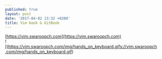 ```yaml
---
published: true
layout: post
date: '2017-04-02 13:32 +0200'
title: Vim book & GitBook
---
```

[https://vim.swaroopch.com](https://vim.swaroopch.com)  
![(https://vim.swaroopch.com/img/hands_on_keyboard.gifs://vim.swaroopch.com/img/hands_on_keyboard.gif)


